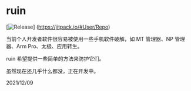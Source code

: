 # ruin

[![Release](https://jitpack.io/v/User/Repo.svg)]
(https://jitpack.io/#User/Repo)

当前个人开发者软件很容易被使用一些手机软件破解，如 MT 管理器、NP 管理器、Arm Pro、太极、应用转生。

ruin 希望提供一些简单的方法来防护它们。

虽然现在还几乎什么都没，正在开发中。

2021/12/09